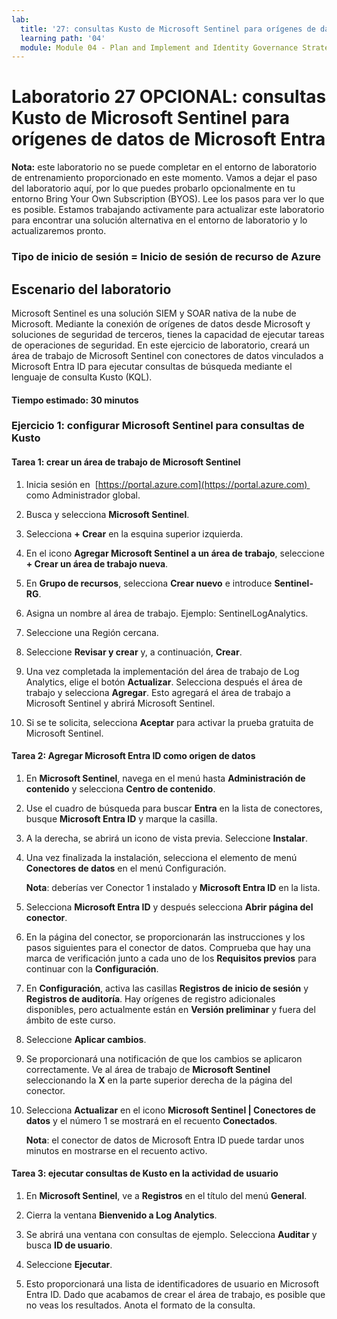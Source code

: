 ```yaml
---
lab:
  title: '27: consultas Kusto de Microsoft Sentinel para orígenes de datos de Microsoft Entra'
  learning path: '04'
  module: Module 04 - Plan and Implement and Identity Governance Strategy
---
```


# Laboratorio 27 OPCIONAL: consultas Kusto de Microsoft Sentinel para orígenes de datos de Microsoft Entra

**Nota:** este laboratorio no se puede completar en el entorno de laboratorio de entrenamiento proporcionado en este momento.  Vamos a dejar el paso del laboratorio aquí, por lo que puedes probarlo opcionalmente en tu entorno Bring Your Own Subscription (BYOS).  Lee los pasos para ver lo que es posible.  Estamos trabajando activamente para actualizar este laboratorio para encontrar una solución alternativa en el entorno de laboratorio y lo actualizaremos pronto.

### Tipo de inicio de sesión = Inicio de sesión de recurso de Azure

## Escenario del laboratorio

Microsoft Sentinel es una solución SIEM y SOAR nativa de la nube de Microsoft.  Mediante la conexión de orígenes de datos desde Microsoft y soluciones de seguridad de terceros, tienes la capacidad de ejecutar tareas de operaciones de seguridad.  En este ejercicio de laboratorio, creará un área de trabajo de Microsoft Sentinel con conectores de datos vinculados a Microsoft Entra ID para ejecutar consultas de búsqueda mediante el lenguaje de consulta Kusto (KQL). 

#### Tiempo estimado: 30 minutos

### Ejercicio 1: configurar Microsoft Sentinel para consultas de Kusto

#### Tarea 1: crear un área de trabajo de Microsoft Sentinel

1. Inicia sesión en  [https://portal.azure.com](https://portal.azure.com)  como Administrador global.

1. Busca y selecciona **Microsoft Sentinel**. 

1. Selecciona **+ Crear** en la esquina superior izquierda.

1. En el icono **Agregar Microsoft Sentinel a un área de trabajo**, seleccione **+ Crear un área de trabajo nueva**.

1. En **Grupo de recursos**, selecciona **Crear nuevo** e introduce **Sentinel-RG**.

1. Asigna un nombre al área de trabajo.  Ejemplo: SentinelLogAnalytics.

1. Seleccione una Región cercana.

1. Seleccione **Revisar y crear** y, a continuación, **Crear**.

1. Una vez completada la implementación del área de trabajo de Log Analytics, elige el botón **Actualizar**. Selecciona después el área de trabajo y selecciona **Agregar**.  Esto agregará el área de trabajo a Microsoft Sentinel y abrirá Microsoft Sentinel.

1. Si se te solicita, selecciona **Aceptar** para activar la prueba gratuita de Microsoft Sentinel.

#### Tarea 2: Agregar Microsoft Entra ID como origen de datos

1. En **Microsoft Sentinel**, navega en el menú hasta **Administración de contenido** y selecciona **Centro de contenido**.

1. Use el cuadro de búsqueda para buscar **Entra** en la lista de conectores, busque **Microsoft Entra ID** y marque la casilla.

1. A la derecha, se abrirá un icono de vista previa.  Seleccione **Instalar**.

1. Una vez finalizada la instalación, selecciona el elemento de menú **Conectores de datos** en el menú Configuración.

    **Nota**: deberías ver Conector 1 instalado y **Microsoft Entra ID** en la lista.

1. Selecciona **Microsoft Entra ID** y después selecciona **Abrir página del conector**.

1. En la página del conector, se proporcionarán las instrucciones y los pasos siguientes para el conector de datos. Comprueba que hay una marca de verificación junto a cada uno de los **Requisitos previos** para continuar con la **Configuración**.

1. En **Configuración**, activa las casillas **Registros de inicio de sesión** y **Registros de auditoría**. Hay orígenes de registro adicionales disponibles, pero actualmente están en **Versión preliminar** y fuera del ámbito de este curso.

1. Seleccione **Aplicar cambios**. 

1. Se proporcionará una notificación de que los cambios se aplicaron correctamente. Ve al área de trabajo de **Microsoft Sentinel** seleccionando la **X** en la parte superior derecha de la página del conector.

1. Selecciona **Actualizar** en el icono **Microsoft Sentinel | Conectores de datos** y el número 1 se mostrará en el recuento **Conectados**.

   **Nota**: el conector de datos de Microsoft Entra ID puede tardar unos minutos en mostrarse en el recuento activo. 

#### Tarea 3: ejecutar consultas de Kusto en la actividad de usuario

1. En **Microsoft Sentinel**, ve a **Registros** en el título del menú **General**.

1. Cierra la ventana **Bienvenido a Log Analytics**.

1. Se abrirá una ventana con consultas de ejemplo. Selecciona **Auditar** y busca **ID de usuario**.

1. Seleccione **Ejecutar**. 

1. Esto proporcionará una lista de identificadores de usuario en Microsoft Entra ID.  Dado que acabamos de crear el área de trabajo, es posible que no veas los resultados.  Anota el formato de la consulta.
